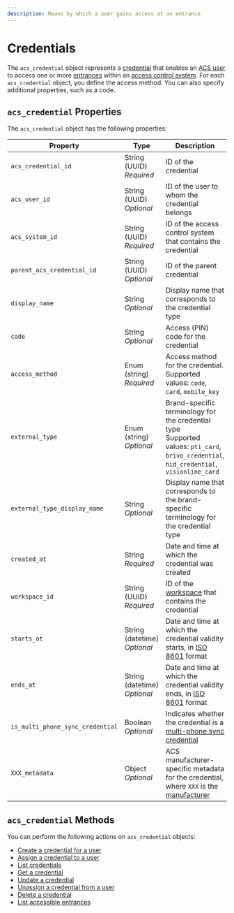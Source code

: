 ```yaml
---
description: Means by which a user gains access at an entrance
---
```


# Credentials

The `acs_credential` object represents a [credential](../../../capability-guides/access-systems/managing-credentials.md) that enables an [ACS user](../../../products/access-systems/user-management.md) to access one or more [entrances](../../../capability-guides/access-systems/retrieving-entrance-details.md) within an [access control system](../../../products/access-systems/). For each `acs_credential` object, you define the access method. You can also specify additional properties, such as a code.

## `acs_credential` Properties

The `acs_credential` object has the following properties:

<table><thead><tr><th width="306">Property</th><th width="114">Type</th><th>Description</th></tr></thead><tbody><tr><td><code>acs_credential_id</code></td><td>String (UUID)<br><em>Required</em></td><td>ID of the credential</td></tr><tr><td><code>acs_user_id</code></td><td>String (UUID)<br><em>Optional</em></td><td>ID of the user to whom the credential belongs</td></tr><tr><td><code>acs_system_id</code></td><td>String (UUID)<br><em>Required</em></td><td>ID of the access control system that contains the credential</td></tr><tr><td><code>parent_acs_credential_id</code></td><td>String (UUID)<br><em>Optional</em></td><td>ID of the parent credential</td></tr><tr><td><code>display_name</code></td><td>String<br><em>Optional</em></td><td>Display name that corresponds to the credential type</td></tr><tr><td><code>code</code></td><td>String<br><em>Optional</em></td><td>Access (PIN) code for the credential</td></tr><tr><td><code>access_method</code></td><td>Enum (string)<br><em>Required</em></td><td>Access method for the credential. Supported values: <code>code</code>, <code>card</code>, <code>mobile_key</code></td></tr><tr><td><code>external_type</code></td><td>Enum (string)<br><em>Optional</em></td><td>Brand-specific terminology for the credential type<br>Supported values: <code>pti_card</code>, <code>brivo_credential</code>, <code>hid_credential</code>, <code>visionline_card</code></td></tr><tr><td><code>external_type_display_name</code></td><td>String<br><em>Optional</em></td><td>Display name that corresponds to the brand-specific terminology for the credential type</td></tr><tr><td><code>created_at</code></td><td>String<br><em>Required</em></td><td>Date and time at which the credential was created</td></tr><tr><td><code>workspace_id</code></td><td>String (UUID)<br><em>Required</em></td><td>ID of the <a href="../../../core-concepts/workspaces/">workspace</a> that contains the credential</td></tr><tr><td><code>starts_at</code></td><td>String (datetime)<br><em>Optional</em></td><td>Date and time at which the credential validity starts, in <a href="https://www.iso.org/iso-8601-date-and-time-format.html">ISO 8601</a> format</td></tr><tr><td><code>ends_at</code></td><td>String (datetime)<br><em>Optional</em></td><td>Date and time at which the credential validity ends, in <a href="https://www.iso.org/iso-8601-date-and-time-format.html">ISO 8601</a> format</td></tr><tr><td><code>is_multi_phone_sync_credential</code></td><td>Boolean<br><em>Optional</em></td><td>Indicates whether the credential is a <a href="../../../products/mobile-access-in-development/issuing-mobile-credentials-from-an-access-control-system.md#what-are-multi-phone-sync-credentials">multi-phone sync credential</a></td></tr><tr><td><code>XXX_metadata</code></td><td>Object<br><em>Optional</em></td><td>ACS manufacturer-specific metadata for the credential, where <code>XXX</code> is the <a href="../../../device-and-system-integration-guides/overview.md#access-control-systems">manufacturer</a></td></tr></tbody></table>

## `acs_credential` Methods

You can perform the following actions on `acs_credential` objects:

* [Create a credential for a user](create-credential-for-user.md)
* [Assign a credential to a user](assign-a-credential-to-a-user.md)
* [List credentials](list-credentials.md)
* [Get a credential](get-credential.md)
* [Update a credential](update.md)
* [Unassign a credential from a user](unassign.md)
* [Delete a credential](delete-credential.md)
* [List accessible entrances](list-accessible-entrances.md)
